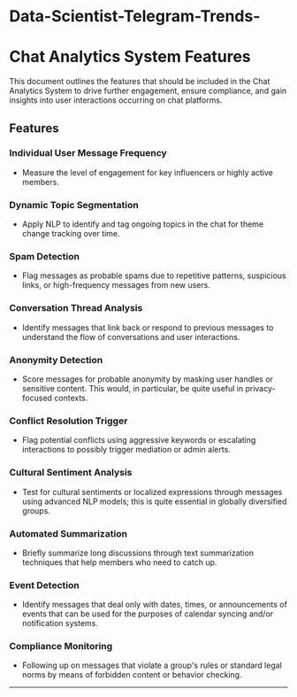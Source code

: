 # Data-Scientist-Telegram-Trends-

# Chat Analytics System Features

This document outlines the features that should be included in the Chat Analytics System to drive further engagement, ensure compliance, and gain insights into user interactions occurring on chat platforms.

## Features

### Individual User Message Frequency
- Measure the level of engagement for key influencers or highly active members.

### Dynamic Topic Segmentation
- Apply NLP to identify and tag ongoing topics in the chat for theme change tracking over time.

### Spam Detection
- Flag messages as probable spams due to repetitive patterns, suspicious links, or high-frequency messages from new users.

### Conversation Thread Analysis
- Identify messages that link back or respond to previous messages to understand the flow of conversations and user interactions.

### Anonymity Detection
- Score messages for probable anonymity by masking user handles or sensitive content. This would, in particular, be quite useful in privacy-focused contexts.

### Conflict Resolution Trigger
- Flag potential conflicts using aggressive keywords or escalating interactions to possibly trigger mediation or admin alerts.

### Cultural Sentiment Analysis
- Test for cultural sentiments or localized expressions through messages using advanced NLP models; this is quite essential in globally diversified groups.

### Automated Summarization
- Briefly summarize long discussions through text summarization techniques that help members who need to catch up.

### Event Detection
- Identify messages that deal only with dates, times, or announcements of events that can be used for the purposes of calendar syncing and/or notification systems.

### Compliance Monitoring
- Following up on messages that violate a group's rules or standard legal norms by means of forbidden content or behavior checking.

---
